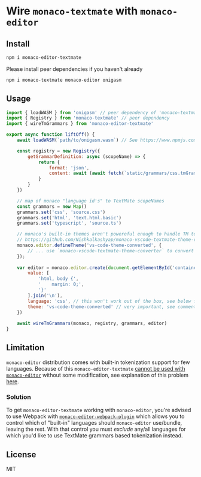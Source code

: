 # Wire `monaco-textmate` with `monaco-editor`

## Install

```sh
npm i monaco-editor-textmate
```

Please install peer dependencies if you haven't already
```sh
npm i monaco-textmate monaco-editor onigasm
```
## Usage

```javascript
import { loadWASM } from 'onigasm' // peer dependency of 'monaco-textmate'
import { Registry } from 'monaco-textmate' // peer dependency
import { wireTmGrammars } from 'monaco-editor-textmate'

export async function liftOff() {
    await loadWASM(`path/to/onigasm.wasm`) // See https://www.npmjs.com/package/onigasm#light-it-up

    const registry = new Registry({
        getGrammarDefinition: async (scopeName) => {
            return {
                format: 'json',
                content: await (await fetch(`static/grammars/css.tmGrammar.json`)).text()
            }
        }
    })

    // map of monaco "language id's" to TextMate scopeNames
    const grammars = new Map()
    grammars.set('css', 'source.css')
    grammars.set('html', 'text.html.basic')
    grammars.set('typescript', 'source.ts')

    // monaco's built-in themes aren't powereful enough to handle TM tokens
    // https://github.com/Nishkalkashyap/monaco-vscode-textmate-theme-converter#monaco-vscode-textmate-theme-converter
    monaco.editor.defineTheme('vs-code-theme-converted', {
        // ... use `monaco-vscode-textmate-theme-converter` to convert vs code theme and pass the parsed object here
    });
    
    var editor = monaco.editor.create(document.getElementById('container'), {
        value: [
            'html, body {',
            '    margin: 0;',
            '}'
        ].join('\n'),
        language: 'css', // this won't work out of the box, see below for more info,
        theme: 'vs-code-theme-converted' // very important, see comment above
    })
    
    await wireTmGrammars(monaco, registry, grammars, editor)
}
```

## Limitation

`monaco-editor` distribution comes with built-in tokenization support for few languages. Because of this `monaco-editor-textmate` [cannot
be used with `monaco-editor`](https://github.com/Microsoft/monaco-editor/issues/884) without some modification, see explanation of this problem [here](https://github.com/Microsoft/monaco-editor/issues/884#issuecomment-389778611).

### Solution

To get `monaco-editor-textmate` working with `monaco-editor`, you're advised to use Webpack with [`monaco-editor-webpack-plugin`](https://www.npmjs.com/package/monaco-editor-webpack-plugin) which allows you to control which of "built-in" languages should `monaco-editor` use/bundle, leaving the rest.
With that control you must *exclude* any/all languages for which you'd like to use TextMate grammars based tokenization instead.

## License
MIT
